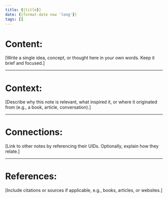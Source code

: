 ```yaml
---
title: {{title}}
date: {{format-date now 'long'}}
tags: []
---
```


# Content:

[Write a single idea, concept, or thought here in your own words. Keep it brief and focused.]

---

# Context:

[Describe why this note is relevant, what inspired it, or where it originated from (e.g., a book, article, conversation).]

---

# Connections:

[Link to other notes by referencing their UIDs. Optionally, explain how they relate.]

---

# References:

[Include citations or sources if applicable, e.g., books, articles, or websites.]
